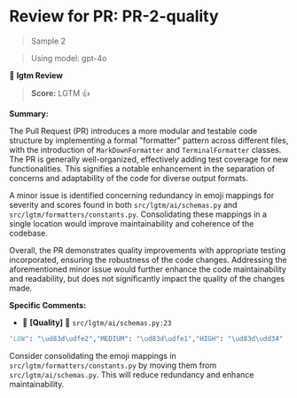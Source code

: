 # Review for PR: PR-2-quality

> Sample 2

> Using model: gpt-4o


🦉 **lgtm Review**

> **Score:** LGTM 👍

**Summary:**

The Pull Request (PR) introduces a more modular and testable code structure by implementing a formal "formatter" pattern across different files, with the introduction of `MarkDownFormatter` and `TerminalFormatter` classes. The PR is generally well-organized, effectively adding test coverage for new functionalities. This signifies a notable enhancement in the separation of concerns and adaptability of the code for diverse output formats.

A minor issue is identified concerning redundancy in emoji mappings for severity and scores found in both `src/lgtm/ai/schemas.py` and `src/lgtm/formatters/constants.py`. Consolidating these mappings in a single location would improve maintainability and coherence of the codebase.

Overall, the PR demonstrates quality improvements with appropriate testing incorporated, ensuring the robustness of the code changes. Addressing the aforementioned minor issue would further enhance the code maintainability and readability, but does not significantly impact the quality of the changes made.

**Specific Comments:**

- 🦉 **[Quality]** 🔵 `src/lgtm/ai/schemas.py:23`




```python
"LOW": "\ud83d\udfe2","MEDIUM": "\ud83d\udfe1","HIGH": "\ud83d\udd34"
```


Consider consolidating the emoji mappings in `src/lgtm/formatters/constants.py` by moving them from `src/lgtm/ai/schemas.py`. This will reduce redundancy and enhance maintainability.